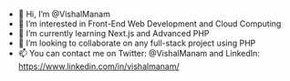 - 👋 Hi, I’m @VishalManam
- 👀 I’m interested in Front-End Web Development and Cloud Computing 
- 🌱 I’m currently learning Next.js and Advanced PHP
- 💞️ I’m looking to collaborate on any full-stack project using PHP
- 📫 You can contact me on Twitter: @VishalManam and LinkedIn: https://www.linkedin.com/in/vishalmanam/
<!---
VishalManam/VishalManam is a ✨ special ✨ repository because its `README.md` (this file) appears on your GitHub profile.
You can click the Preview link to take a look at your changes.
--->
